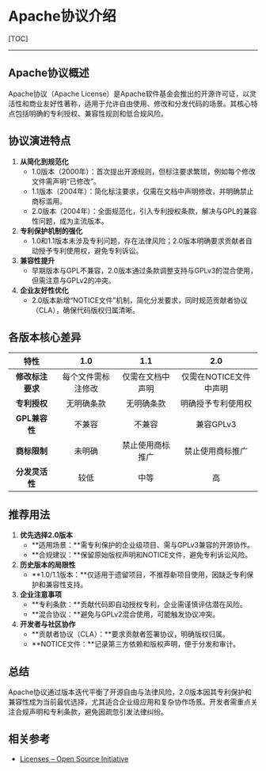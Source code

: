 # Apache协议介绍

[TOC]

---

## Apache协议概述

Apache协议（Apache License）是Apache软件基金会推出的开源许可证，以灵活性和商业友好性著称，适用于允许自由使用、修改和分发代码的场景。其核心特点包括明确的专利授权、兼容性规则和低合规风险。



## 协议演进特点

1. **从简化到规范化**
   - 1.0版本（2000年）：首次提出开源规则，但标注要求繁琐，例如每个修改文件需声明“已修改”。
   - 1.1版本（2004年）：简化标注要求，仅需在文档中声明修改，并明确禁止商标滥用。
   - 2.0版本（2004年）：全面规范化，引入专利授权条款，解决与GPL的兼容性问题，成为主流版本。
2. **专利保护机制的强化**
   - 1.0和1.1版本未涉及专利问题，存在法律风险；2.0版本明确要求贡献者自动授予专利使用权，避免专利诉讼。
3. **兼容性提升**
   - 早期版本与GPL不兼容，2.0版本通过条款调整支持与GPLv3的混合使用，但需注意与GPLv2的冲突。
4. **企业友好性优化**
   - 2.0版本新增“NOTICE文件”机制，简化分发要求，同时规范贡献者协议（CLA），确保代码版权归属清晰。



## 各版本核心差异

|     **特性**     |      **1.0**       |     **1.1**      |        **2.0**         |
| :--------------: | :----------------: | :--------------: | :--------------------: |
| **修改标注要求** | 每个文件需标注修改 | 仅需在文档中声明 | 仅需在NOTICE文件中声明 |
|   **专利授权**   |     无明确条款     |    无明确条款    |   明确授予专利使用权   |
|  **GPL兼容性**   |       不兼容       |      不兼容      |       兼容GPLv3        |
|   **商标限制**   |       未明确       | 禁止使用商标推广 |    禁止使用商标推广    |
|  **分发灵活性**  |        较低        |       中等       |           高           |



## 推荐用法

1. **优先选择2.0版本**
   - **适用场景：**需专利保护的企业级项目、需与GPLv3兼容的开源协作。
   - **合规建议：**保留原始版权声明和NOTICE文件，避免专利诉讼风险。
2. **历史版本的局限性**
   - **1.0/1.1版本：**仅适用于遗留项目，不推荐新项目使用，因缺乏专利保护和兼容性支持。
3. **企业注意事项**
   - **专利条款：**贡献代码即自动授权专利，企业需谨慎评估潜在风险。
   - **混合协议：**避免与GPLv2混合使用，可能触发协议冲突。
4. **开发者与社区协作**
   - **贡献者协议（CLA）：**要求贡献者签署协议，明确版权归属。
   - **NOTICE文件：**记录第三方依赖和版权声明，便于分发和审计。



## 总结

Apache协议通过版本迭代平衡了开源自由与法律风险，2.0版本因其专利保护和兼容性成为当前最优选择，尤其适合企业级应用和复杂协作场景。开发者需重点关注合规声明和专利条款，避免因疏忽引发法律纠纷。



## 相关参考

- [Licenses – Open Source Initiative](https://opensource.org/license?ls=apache)